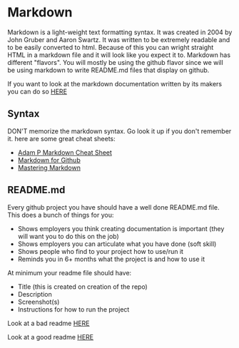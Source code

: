 # Markdown

Markdown is a light-weight text formatting syntax.  It was created in 2004 by John Gruber and Aaron Swartz.  It was written to be extremely readable and to be easily converted to html.  Because of this you can wright straight HTML in a markdown file and it will look like you expect it to.  Markdown has different "flavors".  You will mostly be using the github flavor since we will be using markdown to write README.md files that display on github.

If you want to look at the markdown documentation written by its makers you can do so [HERE](https://daringfireball.net/projects/markdown/syntax)

## Syntax
DON'T memorize the markdown syntax.  Go look it up if you don't remember it.  here are some great cheat sheets:
* [Adam P Markdown Cheat Sheet](https://github.com/adam-p/markdown-here/wiki/Markdown-Cheatsheet)
* [Markdown for Github](https://help.github.com/articles/basic-writing-and-formatting-syntax/)
* [Mastering Markdown](https://guides.github.com/features/mastering-markdown/)

## README.md
Every github project you have should have a well done README.md file.  This does a bunch of things for you:
* Shows employers you think creating documentation is important (they will want you to do this on the job)
* Shows employers you can articulate what you have done (soft skill)
* Shows people who find to your project how to use/run it
* Reminds you in 6+ months what the project is and how to use it


At minimum your readme file should have:
* Title (this is created on creation of the repo)
* Description
* Screenshot(s)
* Instructions for how to run the project


Look at a bad readme [HERE](https://github.com/zoeames/shapes)

Look at a good readme [HERE](https://github.com/morecallan/frontend-capstone)

